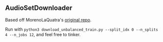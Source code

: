 ## AudioSetDownloader

Based off MorenoLaQuatra's [original repo](https://github.com/MorenoLaQuatra/audioset-download).


Run with `python3 download_unbalanced_train.py --split_idx 0 --n_splits 4 --n_jobs 12`, and feel free to tinker.